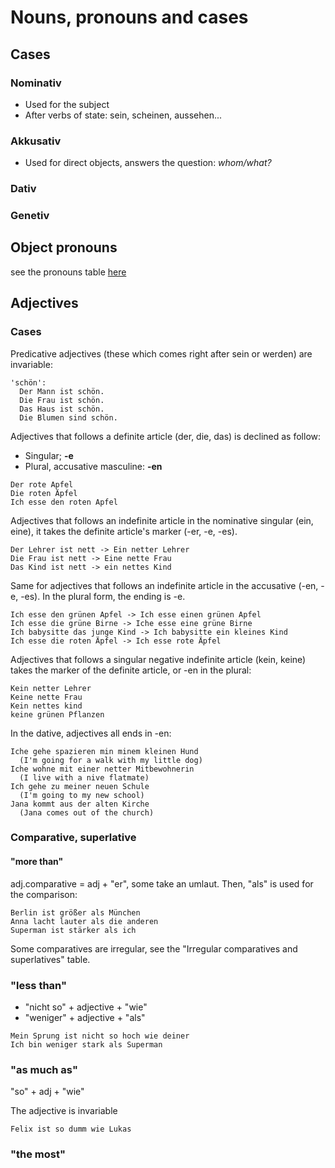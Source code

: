 # Nouns, pronouns and cases

## Cases

### Nominativ

* Used for the subject
* After verbs of state: sein, scheinen, aussehen...

<!-- -->

### Akkusativ

* Used for direct objects, answers the question: *whom/what?*

<!-- -->

### Dativ

<!-- -->

### Genetiv

<!-- -->

## Object pronouns

see the pronouns table [here](tabels.md)

## Adjectives

### Cases

Predicative adjectives (these which comes right after sein or werden) are invariable:

```
'schön':
  Der Mann ist schön.
  Die Frau ist schön.
  Das Haus ist schön.
  Die Blumen sind schön.
```

Adjectives that follows a definite article (der, die, das) is declined as follow:

* Singular; **-e**
* Plural, accusative masculine: **-en**

```
Der rote Apfel
Die roten Äpfel
Ich esse den roten Apfel
```

Adjectives that follows an indefinite article in the nominative singular (ein, eine), it takes the definite article's marker (-er, -e, -es).

```
Der Lehrer ist nett -> Ein netter Lehrer
Die Frau ist nett -> Eine nette Frau
Das Kind ist nett -> ein nettes Kind
```

Same for adjectives that follows an indefinite article in the accusative (-en, -e, -es). In the plural form, the ending is -e.

```
Ich esse den grünen Apfel -> Ich esse einen grünen Apfel
Ich esse die grüne Birne -> Iche esse eine grüne Birne
Ich babysitte das junge Kind -> Ich babysitte ein kleines Kind
Ich esse die roten Äpfel -> Ich esse rote Äpfel
```

Adjectives that follows a singular negative indefinite article (kein, keine) takes the marker of the definite article, or -en in the plural:

```
Kein netter Lehrer
Keine nette Frau
Kein nettes kind
keine grünen Pflanzen
```

In the dative, adjectives all ends in -en:

```
Iche gehe spazieren min minem kleinen Hund
  (I'm going for a walk with my little dog)
Iche wohne mit einer netter Mitbewohnerin
  (I live with a nive flatmate)
Ich gehe zu meiner neuen Schule
  (I'm going to my new school)
Jana kommt aus der alten Kirche
  (Jana comes out of the church)
```

### Comparative, superlative

#### "more than"

adj.comparative = adj + "er", some take an umlaut. Then, "als" is used for the comparison:

```
Berlin ist größer als München
Anna lacht lauter als die anderen
Superman ist stärker als ich
```

Some comparatives are irregular, see the "Irregular comparatives and superlatives" table.

### "less than"

* "nicht so" + adjective + "wie"
* "weniger" + adjective + "als"

```
Mein Sprung ist nicht so hoch wie deiner
Ich bin weniger stark als Superman
```

### "as much as"

"so" + adj + "wie"

The adjective is invariable

```
Felix ist so dumm wie Lukas
```

### "the most"

